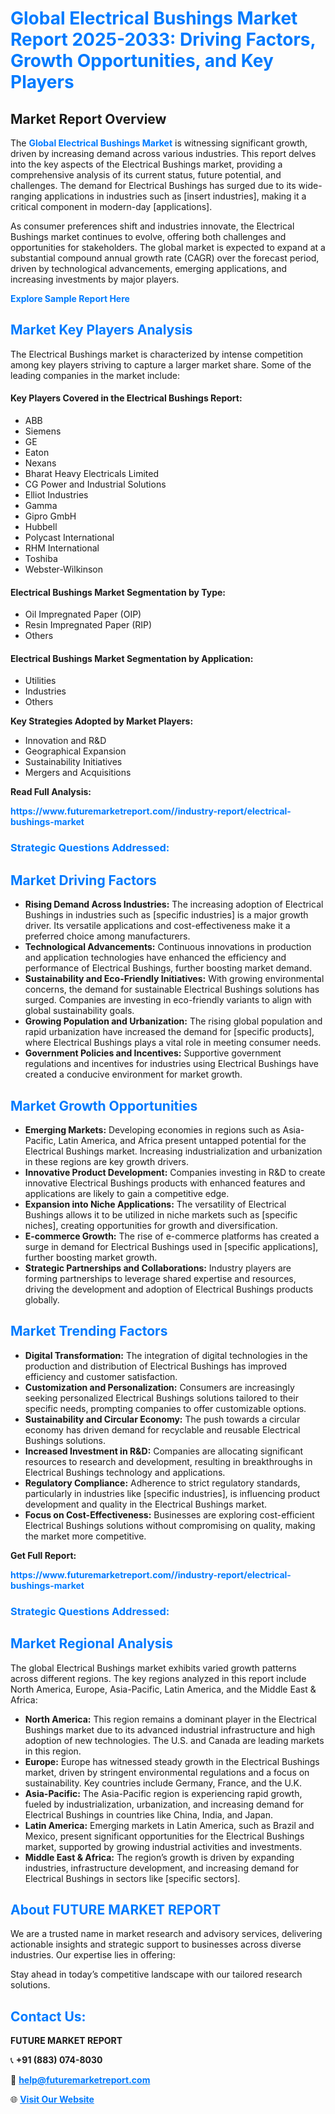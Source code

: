 <h1 style="color: #007BFF;">Global Electrical Bushings Market Report 2025-2033: Driving Factors, Growth Opportunities, and Key Players</h1>

<section id="overview">
<h2>Market Report Overview</h2>
<p>The <a href="https://www.futuremarketreport.com//industry-report/electrical-bushings-market" style="color: #007BFF; text-decoration: none;"><strong>Global Electrical Bushings Market</strong></a> is witnessing significant growth, driven by increasing demand across various industries. This report delves into the key aspects of the Electrical Bushings market, providing a comprehensive analysis of its current status, future potential, and challenges. The demand for Electrical Bushings has surged due to its wide-ranging applications in industries such as [insert industries], making it a critical component in modern-day [applications].</p>
<p>As consumer preferences shift and industries innovate, the Electrical Bushings market continues to evolve, offering both challenges and opportunities for stakeholders. The global market is expected to expand at a substantial compound annual growth rate (CAGR) over the forecast period, driven by technological advancements, emerging applications, and increasing investments by major players.</p>
</section>

<section id="overview">
<p><a href="https://www.futuremarketreport.com//request-sample/reportId=58029" style="color: #007BFF; text-decoration: none;"><strong>Explore Sample Report Here</strong></a></p>
</section>

<section id="key-players">
<h2 style="color: #007BFF;">Market Key Players Analysis</h2>
<p>The Electrical Bushings market is characterized by intense competition among key players striving to capture a larger market share. Some of the leading companies in the market include:</p>
<h4>Key Players Covered in the Electrical Bushings Report:</h4>
<ul><li>ABB</li><li>Siemens</li><li>GE</li><li>Eaton</li><li>Nexans</li><li>Bharat Heavy Electricals Limited</li><li>CG Power and Industrial Solutions</li><li>Elliot Industries</li><li>Gamma</li><li>Gipro GmbH</li><li>Hubbell</li><li>Polycast International</li><li>RHM International</li><li>Toshiba</li><li>Webster-Wilkinson</li></ul>
<h4>Electrical Bushings Market Segmentation by Type:</h4>
<ul><li>Oil Impregnated Paper (OIP)</li><li>Resin Impregnated Paper (RIP)</li><li>Others</li></ul>

<h4>Electrical Bushings Market Segmentation by Application:</h4>
<ul><li>Utilities</li><li>Industries</li><li>Others</li></ul>
<p><strong>Key Strategies Adopted by Market Players:</strong></p>
<ul>
<li>Innovation and R&D</li>
<li>Geographical Expansion</li>
<li>Sustainability Initiatives</li>
<li>Mergers and Acquisitions</li>
</ul>
</section>

<section>
<p><strong>Read Full Analysis: </strong></p><a href="https://www.futuremarketreport.com//industry-report/electrical-bushings-market" style="color: #007BFF; text-decoration: none;"><strong>https://www.futuremarketreport.com//industry-report/electrical-bushings-market</strong></a>
<h3 style="color: #007BFF;">Strategic Questions Addressed:</h3>
</section>

<section id="driving-factors">
<h2 style="color: #007BFF;">Market Driving Factors</h2>
<ul>
<li><strong>Rising Demand Across Industries:</strong> The increasing adoption of Electrical Bushings in industries such as [specific industries] is a major growth driver. Its versatile applications and cost-effectiveness make it a preferred choice among manufacturers.</li>
<li><strong>Technological Advancements:</strong> Continuous innovations in production and application technologies have enhanced the efficiency and performance of Electrical Bushings, further boosting market demand.</li>
<li><strong>Sustainability and Eco-Friendly Initiatives:</strong> With growing environmental concerns, the demand for sustainable Electrical Bushings solutions has surged. Companies are investing in eco-friendly variants to align with global sustainability goals.</li>
<li><strong>Growing Population and Urbanization:</strong> The rising global population and rapid urbanization have increased the demand for [specific products], where Electrical Bushings plays a vital role in meeting consumer needs.</li>
<li><strong>Government Policies and Incentives:</strong> Supportive government regulations and incentives for industries using Electrical Bushings have created a conducive environment for market growth.</li>
</ul>
</section>

<section id="growth-opportunities">
<h2 style="color: #007BFF;">Market Growth Opportunities</h2>
<ul>
<li><strong>Emerging Markets:</strong> Developing economies in regions such as Asia-Pacific, Latin America, and Africa present untapped potential for the Electrical Bushings market. Increasing industrialization and urbanization in these regions are key growth drivers.</li>
<li><strong>Innovative Product Development:</strong> Companies investing in R&D to create innovative Electrical Bushings products with enhanced features and applications are likely to gain a competitive edge.</li>
<li><strong>Expansion into Niche Applications:</strong> The versatility of Electrical Bushings allows it to be utilized in niche markets such as [specific niches], creating opportunities for growth and diversification.</li>
<li><strong>E-commerce Growth:</strong> The rise of e-commerce platforms has created a surge in demand for Electrical Bushings used in [specific applications], further boosting market growth.</li>
<li><strong>Strategic Partnerships and Collaborations:</strong> Industry players are forming partnerships to leverage shared expertise and resources, driving the development and adoption of Electrical Bushings products globally.</li>
</ul>
</section>

<section id="trending-factors">
<h2 style="color: #007BFF;">Market Trending Factors</h2>
<ul>
<li><strong>Digital Transformation:</strong> The integration of digital technologies in the production and distribution of Electrical Bushings has improved efficiency and customer satisfaction.</li>
<li><strong>Customization and Personalization:</strong> Consumers are increasingly seeking personalized Electrical Bushings solutions tailored to their specific needs, prompting companies to offer customizable options.</li>
<li><strong>Sustainability and Circular Economy:</strong> The push towards a circular economy has driven demand for recyclable and reusable Electrical Bushings solutions.</li>
<li><strong>Increased Investment in R&D:</strong> Companies are allocating significant resources to research and development, resulting in breakthroughs in Electrical Bushings technology and applications.</li>
<li><strong>Regulatory Compliance:</strong> Adherence to strict regulatory standards, particularly in industries like [specific industries], is influencing product development and quality in the Electrical Bushings market.</li>
<li><strong>Focus on Cost-Effectiveness:</strong> Businesses are exploring cost-efficient Electrical Bushings solutions without compromising on quality, making the market more competitive.</li>
</ul>
</section>

<section>
<p><strong>Get Full Report: </strong></p><a href="https://www.futuremarketreport.com//industry-report/electrical-bushings-market" style="color: #007BFF; text-decoration: none;"><strong>https://www.futuremarketreport.com//industry-report/electrical-bushings-market</strong></a>
<h3 style="color: #007BFF;">Strategic Questions Addressed:</h3>
</section>


<section id="regional-analysis">
<h2 style="color: #007BFF;">Market Regional Analysis</h2>
<p>The global Electrical Bushings market exhibits varied growth patterns across different regions. The key regions analyzed in this report include North America, Europe, Asia-Pacific, Latin America, and the Middle East & Africa:</p>
<ul>
<li><strong>North America:</strong> This region remains a dominant player in the Electrical Bushings market due to its advanced industrial infrastructure and high adoption of new technologies. The U.S. and Canada are leading markets in this region.</li>
<li><strong>Europe:</strong> Europe has witnessed steady growth in the Electrical Bushings market, driven by stringent environmental regulations and a focus on sustainability. Key countries include Germany, France, and the U.K.</li>
<li><strong>Asia-Pacific:</strong> The Asia-Pacific region is experiencing rapid growth, fueled by industrialization, urbanization, and increasing demand for Electrical Bushings in countries like China, India, and Japan.</li>
<li><strong>Latin America:</strong> Emerging markets in Latin America, such as Brazil and Mexico, present significant opportunities for the Electrical Bushings market, supported by growing industrial activities and investments.</li>
<li><strong>Middle East & Africa:</strong> The region’s growth is driven by expanding industries, infrastructure development, and increasing demand for Electrical Bushings in sectors like [specific sectors].</li>
</ul>
</section>

<footer>
<h2 style="color: #007BFF;">About FUTURE MARKET REPORT</h2>
<p>We are a trusted name in market research and advisory services, delivering actionable insights and strategic support to businesses across diverse industries. Our expertise lies in offering:</p>

<p>Stay ahead in today’s competitive landscape with our tailored research solutions.</p>

<h2 style="color: #007BFF;">Contact Us:</h2>
<p><strong>FUTURE MARKET REPORT</strong></p>
<p>📞 <strong>+91 (883) 074-8030</strong></p>
<p>📧 <strong><a href="mailto:help@futuremarketreport.com" style="color: #007BFF;">help@futuremarketreport.com</a></strong></p>
<p>🌐 <strong><a href="https://www.futuremarketreport.com/" style="color: #007BFF;">Visit Our Website</a></strong></p>
</footer>